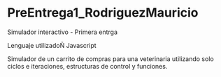 # PreEntrega1_RodriguezMauricio
Simulador interactivo - Primera entrga

Lenguaje utilizadoÑ Javascript

Simulador de un carrito de compras para una veterinaria utilizando solo ciclos e iteraciones, estructuras de control y funciones.
